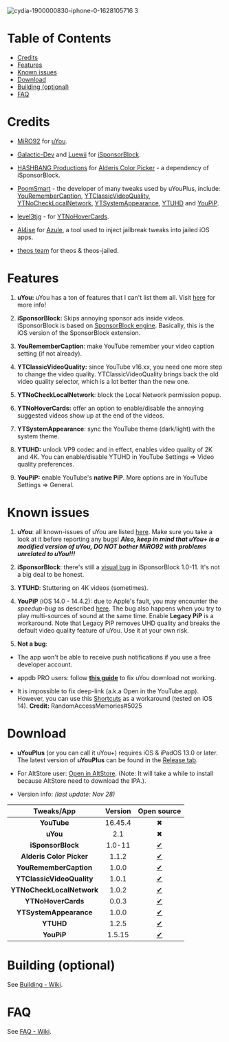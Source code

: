 ![cydia-1900000830-iphone-0-1628105716 3](https://user-images.githubusercontent.com/52943116/135612614-3d3138cb-2a3d-4ed1-9244-905bab8f5c9f.PNG)


# Table of Contents

* [Credits](#credits)
* [Features](#features)
* [Known issues](#known-issues)
* [Download](#download)
* [Building (optional)](#building-optional)
* [FAQ](#FAQ)

# Credits

- [MiRO92](https://twitter.com/miro92?s=21) for [uYou](https://github.com/MiRO92/uYou-for-YouTube).

- [Galactic-Dev](https://github.com/Galactic-Dev) and [Luewii](https://github.com/Luewii) for [iSponsorBlock](https://github.com/Galactic-Dev/iSponsorBlock).

- [HASHBANG Productions](https://github.com/hbang) for [Alderis Color Picker](https://github.com/hbang/Alderis) - a dependency of iSponsorBlock.

- [PoomSmart](https://twitter.com/poomsmart?s=21) - the developer of many tweaks used by uYouPlus, include: [YouRememberCaption](https://www.ios-repo-updates.com/repository/poomsmart/package/com.ps.youremembercaption/), [YTClassicVideoQuality](https://poomsmart.github.io/repo/depictions/ytclassicvideoquality.html), [YTNoCheckLocalNetwork](https://poomsmart.github.io/repo/depictions/ytnochecklocalnetwork.html), [YTSystemAppearance](https://poomsmart.github.io/repo/depictions/ytsystemappearance.html), [YTUHD](https://poomsmart.github.io/repo/depictions/ytuhd.html) and [YouPiP](https://poomsmart.github.io/repo/depictions/youpip.html).

- [level3tjg](https://twitter.com/level3tjg?s=21) - for [YTNoHoverCards](https://github.com/level3tjg/YTNoHoverCards).

- [Al4ise](https://github.com/Al4ise) for [Azule](https://github.com/Al4ise/Azule), a tool used to inject jailbreak tweaks into jailed iOS apps.

- [theos team](https://github.com/theos/theos) for theos & theos-jailed.


# Features

1. **uYou:** uYou has a ton of features that I can't list them all. Visit [here](https://miro92.com/repo/depictions/?p=com.miro.uyou) for more info!

2. **iSponsorBlock:** Skips annoying sponsor ads inside videos. iSponsorBlock is based on [SponsorBlock engine](https://sponsor.ajay.app/). Basically, this is the iOS version of the SponsorBlock extension.

3. **YouRememberCaption**: make YouTube remember your video caption setting (if not already).

4. **YTClassicVideoQuality:** since YouTube v16.xx, you need one more step to change the video quality. YTClassicVideoQuality brings back the old video quality selector, which is a lot better than the new one.

5. **YTNoCheckLocalNetwork**: block the Local Network permission popup.

6. **YTNoHoverCards:** offer an option to enable/disable the annoying suggested videos show up at the end of the videos.

7. **YTSystemAppearance**: sync the YouTube theme (dark/light) with the system theme.

8. **YTUHD:** unlock VP9 codec and in effect, enables video quality of 2K and 4K. You can enable/disable YTUHD in YouTube Settings => Video quality preferences.

9. **YouPiP:** enable YouTube's **native PiP**. More options are in YouTube Settings => General.


# Known issues 

1. **uYou**: all known-issues of uYou are listed [here](https://github.com/MiRO92/uYou-for-YouTube/issues). Make sure you take a look at it before reporting any bugs! ***Also, keep in mind that uYou+ is a modified version of uYou, DO NOT bother MiRO92 with problems unrelated to uYou!!!***

3. **iSponsorBlock**: there's still a [visual bug](https://i.imgur.com/kpkBGjG.jpg) in iSponsorBlock 1.0-11. It's not a big deal to be honest.

3. **YTUHD**: Stuttering on 4K videos (sometimes).

4. **YouPiP** (iOS 14.0 - 14.4.2): due to Apple's fault, you may encounter the *speedup-bug* as described [here](https://drive.google.com/file/d/1NKdv1fr_KRWgD8nhkMDfG2eLBnbdeVtX/view?usp=sharing). The bug also happens when you try to play multi-sources of sound at the same time. Enable **Legacy PiP** is a workaround. Note that Legacy PiP removes UHD quality and breaks the default video quality feature of uYou. Use it at your own risk.

5. **Not a bug**: 

- The app won't be able to receive push notifications if you use a free developer account. 

- appdb PRO users: follow [**this guide**](https://www.reddit.com/r/sideloaded/comments/pub39h/guide_how_to_fix_uyouuyou_download_not_working/) to fix uYou download not working.

- It is impossible to fix deep-link (a.k.a Open in the YouTube app). However, you can use this [Shortcuts](https://shortcutsgallery.com/shortcuts/open-in-youtube/) as a workaround (tested on iOS 14). **Credit:** RandomAccessMemories#5025


# Download

- **uYouPlus** (or you can call it uYou+) requires iOS & iPadOS 13.0 or later. The latest version of **uYouPlus** can be found in the [Release tab](https://github.com/qnblackcat/uYouPlus/releases).

- For AltStore user: [Open in AltStore](https://tinyurl.com/264u5a28). (Note: It will take a while to install because AltStore need to download the IPA.).

- Version info: _(last update: Nov 28)_

| **Tweaks/App** | **Version** | **Open source** |
| :------------: | :----------:| :-------------: |
| **YouTube** | 16.45.4 | ✖︎  |
| **uYou** | 2.1 | ✖︎ |
| **iSponsorBlock** | 1.0-11 | [✔︎](https://github.com/Galactic-Dev/iSponsorBlock) |
| **Alderis Color Picker** | 1.1.2| [✔︎](https://github.com/hbang/Alderis) |
| **YouRememberCaption** | 1.0.0 | [✔︎](https://www.ios-repo-updates.com/repository/poomsmart/package/com.ps.youremembercaption/) |
| **YTClassicVideoQuality** | 1.0.1 | [✔︎](https://github.com/PoomSmart/YTClassicVideoQuality) |
| **YTNoCheckLocalNetwork** | 1.0.2 | [✔︎](https://poomsmart.github.io/repo/depictions/ytnochecklocalnetwork.html) |
| **YTNoHoverCards** | 0.0.3 | [✔︎](https://github.com/level3tjg/YTNoHoverCards) |
| **YTSystemAppearance** | 1.0.0 | [✔︎](https://poomsmart.github.io/repo/depictions/ytsystemappearance.html) |
| **YTUHD** | 1.2.5 | [✔︎](https://github.com/PoomSmart/YTUHD) |
| **YouPiP** | 1.5.15 | [✔︎](https://github.com/PoomSmart/YouPiP) |


# Building (optional)

See [Building - Wiki](https://github.com/qnblackcat/uYouPlus/wiki/Building).

# FAQ

See [FAQ - Wiki](https://github.com/qnblackcat/uYouPlus/wiki/FAQ).
